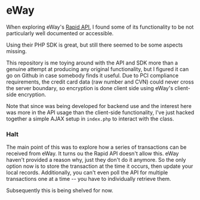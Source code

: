 # eWay

When exploring eWay's [Rapid API](https://www.eway.com.au/api-v3/), I found some of its functionality to be not
particularly well documented or accessible.

Using their PHP SDK is great, but still there seemed to be some aspects missing.

This repository is me toying around with the API and SDK more than a genuine attempt at producing any original
functionality, but I figured it can go on Github in case somebody finds it useful. Due to PCI compliance requirements,
the credit card data (raw number and CVN) could never cross the server boundary, so encryption is done client side
using eWay's client-side encryption.

Note that since was being developed for backend use and the interest here was more in the API usage than the client-side
functionality, I've just hacked together a simple AJAX setup in `index.php` to interact with the class.

### Halt

The main point of this was to explore how a series of transactions can be received from eWay. It turns ou the Rapid API
doesn't allow this. eWay haven't provided a reason why, just they don't do it anymore. So the only option now is to
store the transaction at the time it occurs, then update your local records. Additionally, you can't even poll the API
for multiple transactions one at a time -- you have to individually retrieve them.

Subsequently this is being shelved for now.